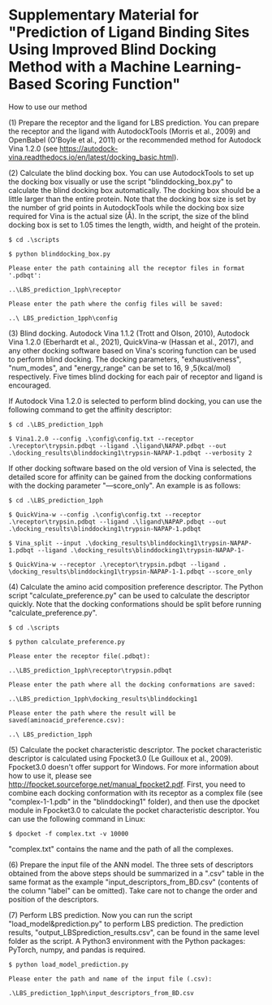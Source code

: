# Supplementary Material for "Prediction of Ligand Binding Sites Using Improved Blind Docking Method with a Machine Learning-Based Scoring Function"

How to use our method

(1)	Prepare the receptor and the ligand for LBS prediction. You can prepare the receptor and the ligand with AutodockTools (Morris et al., 2009) and OpenBabel (O'Boyle et al., 2011) or the recommended method for Autodock Vina 1.2.0 (see https://autodock-vina.readthedocs.io/en/latest/docking_basic.html).

(2)	Calculate the blind docking box. You can use AutodockTools to set up the docking box visually or use the script "blinddocking_box.py" to calculate the blind docking box automatically. The docking box should be a little larger than the entire protein. Note that the docking box size is set by the number of grid points in AutodockTools while the docking box size required for Vina is the actual size (Å). In the script, the size of the blind docking box is set to 1.05 times the length, width, and height of the protein. 

    $ cd .\scripts

    $ python blinddocking_box.py

    Please enter the path containing all the receptor files in format '.pdbqt':
 
    ..\LBS_prediction_1pph\receptor
 
    Please enter the path where the config files will be saved:
 
    ..\ LBS_prediction_1pph\config
 
(3)	Blind docking. Autodock Vina 1.1.2 (Trott and Olson, 2010), Autodock Vina 1.2.0 (Eberhardt et al., 2021), QuickVina-w (Hassan et al., 2017), and any other docking software based on Vina's scoring function can be used to perform blind docking. The docking parameters, "exhaustiveness", "num_modes", and "energy_range" can be set to 16, 9 ,5(kcal/mol) respectively. Five times blind docking for each pair of receptor and ligand is encouraged.

If Autodock Vina 1.2.0 is selected to perform blind docking, you can use the following command to get the affinity descriptor:

    $ cd .\LBS_prediction_1pph

    $ Vina1.2.0 --config .\config\config.txt --receptor .\receptor\trypsin.pdbqt --ligand .\ligand\NAPAP.pdbqt --out .\docking_results\blinddocking1\trypsin-NAPAP-1.pdbqt --verbosity 2

If other docking software based on the old version of Vina is selected, the detailed score for affinity can be gained from the docking conformations with the docking parameter "—score_only". An example is as follows:

    $ cd .\LBS_prediction_1pph

    $ QuickVina-w --config .\config\config.txt --receptor .\receptor\trypsin.pdbqt --ligand .\ligand\NAPAP.pdbqt --out .\docking_results\blinddocking1\trypsin-NAPAP-1.pdbqt 

    $ Vina_split --input .\docking_results\blinddocking1\trypsin-NAPAP-1.pdbqt --ligand .\docking_results\blinddocking1\trypsin-NAPAP-1-

    $ QuickVina-w --receptor .\receptor\trypsin.pdbqt --ligand . \docking_results\blinddocking1\trypsin-NAPAP-1-1.pdbqt --score_only

(4)	Calculate the amino acid composition preference descriptor. The Python script "calculate_preference.py" can be used to calculate the descriptor quickly. Note that the docking conformations should be split before running "calculate_preference.py".

    $ cd .\scripts

    $ python calculate_preference.py

    Please enter the receptor file(.pdbqt):
 
    ..\LBS_prediction_1pph\receptor\trypsin.pdbqt
 
    Please enter the path where all the docking conformations are saved:
 
    ..\LBS_prediction_1pph\docking_results\blinddocking1
 
    Please enter the path where the result will be saved(aminoacid_preference.csv):
 
    ..\ LBS_prediction_1pph

(5)	Calculate the pocket characteristic descriptor. The pocket characteristic descriptor is calculated using Fpocket3.0 (Le Guilloux et al., 2009). Fpocket3.0 doesn't offer support for Windows. For more information about how to use it, please see http://fpocket.sourceforge.net/manual_fpocket2.pdf. First, you need to combine each docking conformation with its receptor as a complex file (see "complex-1-1.pdb" in the "blinddocking1" folder), and then use the dpocket module in Fpocket3.0 to calculate the pocket characteristic descriptor. You can use the following command in Linux:

    $ dpocket -f complex.txt -v 10000

"complex.txt" contains the name and the path of all the complexes.

(6)	Prepare the input file of the ANN model. The three sets of descriptors obtained from the above steps should be summarized in a ".csv" table in the same format as the example "input_descriptors_from_BD.csv" (contents of the column "label" can be omitted). Take care not to change the order and position of the descriptors. 

(7)	Perform LBS prediction. Now you can run the script "load_model&prediction.py" to perform LBS prediction. The prediction results,  "output_LBSprediction_results.csv", can be found in the same level folder as the script. A Python3 environment with the Python packages: PyTorch, numpy, and pandas is required.

    $ python load_model_prediction.py

    Please enter the path and name of the input file (.csv):
 
    .\LBS_prediction_1pph\input_descriptors_from_BD.csv

